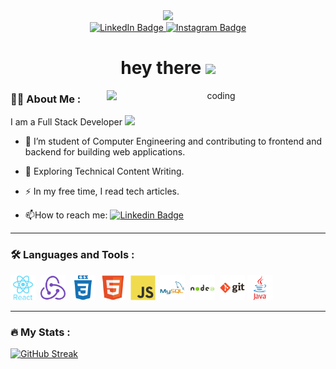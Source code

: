 <div id="header" align="center">
  <img src="https://media.giphy.com/media/aIJDrOomj81MQZz2uO/giphy.gif" width="150"/>
  <div id="badges">
    <a href="www.linkedin.com/in/gautami-gupta-ab12b824a">
      <img src="https://img.shields.io/badge/LinkedIn-blue?style=for-the-badge&logo=linkedin&logoColor=white" alt="LinkedIn Badge"/>
    </a>
    <a href="https://www.instagram.com/gautami028/">
      <img src="https://img.shields.io/badge/Instagram-purple?style=for-the-badge&logo=youtube&logoColor=white" alt="Instagram Badge"/>
    </a>
  </div>
  <h1>
  hey there
  <img src="https://media.giphy.com/media/hvRJCLFzcasrR4ia7z/giphy.gif" width="30px"/> 
  </h1>
</div>
<div align="center">
  <img align="right" alt="coding" width="350" src="https://res.cloudinary.com/practicaldev/image/fetch/s--2bZIjPGC--/c_limit%2Cf_auto%2Cfl_progressive%2Cq_66%2Cw_880/https://dev-to-uploads.s3.amazonaws.com/i/d4tvukbt5mra37cvwklk.gif">
</div>

### :woman_technologist: About Me :
I am a Full Stack Developer <img src="https://media.giphy.com/media/WUlplcMpOCEmTGBtBW/giphy.gif" width="30"> 
- :telescope: I’m student of Computer Engineering and contributing to frontend and backend for building web applications.

- :seedling: Exploring Technical Content Writing.

- :zap: In my free time, I read tech articles.

- :mailbox:How to reach me: [![Linkedin Badge](https://img.shields.io/badge/LinkedIn-blue?style=flat&logo=Linkedin&logoColor=white)](www.linkedin.com/in/gautami-gupta-ab12b824a)
---
### :hammer_and_wrench: Languages and Tools :
<div>
  <img src="https://github.com/devicons/devicon/blob/master/icons/react/react-original-wordmark.svg" title="React" alt="React" width="40" height="40"/>&nbsp;
  <img src="https://github.com/devicons/devicon/blob/master/icons/redux/redux-original.svg" title="Redux" alt="Redux " width="40" height="40"/>&nbsp;
  <img src="https://github.com/devicons/devicon/blob/master/icons/css3/css3-plain-wordmark.svg"  title="CSS3" alt="CSS" width="40" height="40"/>&nbsp;
  <img src="https://github.com/devicons/devicon/blob/master/icons/html5/html5-original.svg" title="HTML5" alt="HTML" width="40" height="40"/>&nbsp;
  <img src="https://github.com/devicons/devicon/blob/master/icons/javascript/javascript-original.svg" title="JavaScript" alt="JavaScript" width="40" height="40"/>&nbsp;
<!--   <img src="https://github.com/devicons/devicon/blob/master/icons/firebase/firebase-plain-wordmark.svg" title="Firebase" alt="Firebase" width="40" height="40"/>&nbsp; -->
  <img src="https://github.com/devicons/devicon/blob/master/icons/mysql/mysql-original-wordmark.svg" title="MySQL"  alt="MySQL" width="40" height="40"/>&nbsp;
  <img src="https://github.com/devicons/devicon/blob/master/icons/nodejs/nodejs-original-wordmark.svg" title="NodeJS" alt="NodeJS" width="40" height="40"/>&nbsp;
  <img src="https://github.com/devicons/devicon/blob/master/icons/git/git-original-wordmark.svg" title="Git" **alt="Git" width="40" height="40"/>
  <img src="https://github.com/devicons/devicon/blob/master/icons/java/java-original-wordmark.svg" title="Java" alt="Java" width="40" height="40"/>&nbsp;
</div>

---

### :fire: My Stats :
[![GitHub Streak](http://github-readme-streak-stats.herokuapp.com?user=Gautami20&theme=dark&date_format=M%20j%5B%2C%20Y%5D)](https://git.io/streak-stats)

<!--### Hi there 👋, I'm Gautami
Here are some ideas to get you started:
- 🔭 I’m currently working on Q-mart store
- 🌱 I’m currently learning react js, mongoDB
- 👯 I’m looking to collaborate on ...
- 👨‍💻 All of my projects are available at
- 💬 Ask me about ...
- 📫 How to reach me: gautamigupta0620@gmail.com
##  GitHub Stats
![Your Repository's Stats](https://github-readme-stats.vercel.app/api?username=Gautami20&show_icons=true)
## Most Used Languages
![Your Repository's Stats](https://github-readme-stats.vercel.app/api/top-langs/?username=Tanu-N-Prabhu&theme=blue-green) -->
